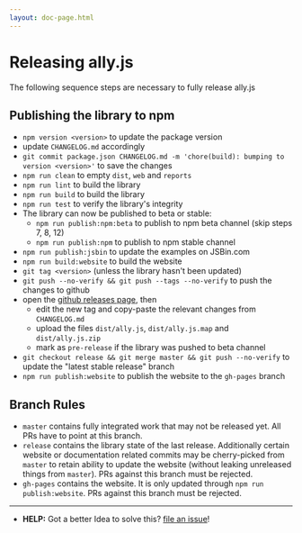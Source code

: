 ```yaml
---
layout: doc-page.html
---
```


# Releasing ally.js

The following sequence steps are necessary to fully release ally.js


## Publishing the library to npm

* `npm version <version>` to update the package version
* update `CHANGELOG.md` accordingly
* `git commit package.json CHANGELOG.md -m 'chore(build): bumping to version <version>'` to save the changes
* `npm run clean` to empty `dist`, `web` and `reports`
* `npm run lint` to build the library
* `npm run build` to build the library
* `npm run test` to verify the library's integrity
* The library can now be published to beta or stable:
  * `npm run publish:npm:beta` to publish to npm beta channel (skip steps 7, 8, 12)
  * `npm run publish:npm` to publish to npm stable channel
* `npm run publish:jsbin` to update the examples on JSBin.com
* `npm run build:website` to build the website
* `git tag <version>` (unless the library hasn't been updated)
* `git push --no-verify && git push --tags --no-verify` to push the changes to github
* open the [github releases page](https://github.com/medialize/ally.js/releases), then
  * edit the new tag and copy-paste the relevant changes from `CHANGELOG.md`
  * upload the files `dist/ally.js`, `dist/ally.js.map` and `dist/ally.js.zip`
  * mark as `pre-release` if the library was pushed to beta channel
* `git checkout release && git merge master && git push --no-verify` to update the "latest stable release" branch
* `npm run publish:website` to publish the website to the `gh-pages` branch

## Branch Rules

* `master` contains fully integrated work that may not be released yet. All PRs have to point at this branch.
* `release` contains the library state of the last release. Additionally certain website or documentation related commits may be cherry-picked from `master` to retain ability to update the website (without leaking unreleased things from `master`). PRs against this branch must be rejected.
* `gh-pages` contains the website. It is only updated through `npm run publish:website`. PRs against this branch must be rejected.

---

* **HELP:** Got a better Idea to solve this? [file an issue](https://github.com/medialize/ally.js/issues/new)!
